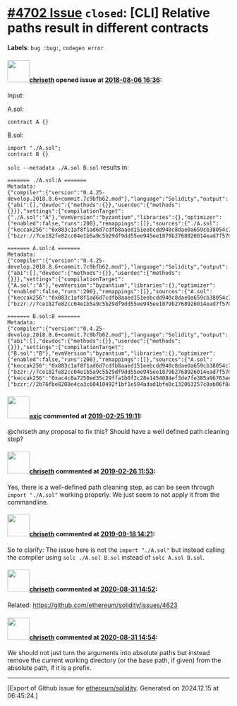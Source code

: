 # [\#4702 Issue](https://github.com/ethereum/solidity/issues/4702) `closed`: [CLI] Relative paths result in different contracts
**Labels**: `bug :bug:`, `codegen error`


#### <img src="https://avatars.githubusercontent.com/u/9073706?v=4" width="50">[chriseth](https://github.com/chriseth) opened issue at [2018-08-06 16:36](https://github.com/ethereum/solidity/issues/4702):

Input:

A.sol:
```
contract A {}
```
B.sol:
```
import "./A.sol";
contract B {}
```

`solc --metadata ./A.sol B.sol` results in:

```
======= ./A.sol:A =======
Metadata: 
{"compiler":{"version":"0.4.25-develop.2018.8.6+commit.7c9bfb62.mod"},"language":"Solidity","output":{"abi":[],"devdoc":{"methods":{}},"userdoc":{"methods":{}}},"settings":{"compilationTarget":{"./A.sol":"A"},"evmVersion":"byzantium","libraries":{},"optimizer":{"enabled":false,"runs":200},"remappings":[]},"sources":{"./A.sol":{"keccak256":"0x883c1af8f1ad6d7cdfb8aaed151eebcdd940c8dae0a659cb38054c7ec32ce890","urls":["bzzr://7ce182fe82cc04e1b5a9c5b29df9dd55ee945ee1879b2768926014ead7f5706c"]}},"version":1}

======= A.sol:A =======
Metadata: 
{"compiler":{"version":"0.4.25-develop.2018.8.6+commit.7c9bfb62.mod"},"language":"Solidity","output":{"abi":[],"devdoc":{"methods":{}},"userdoc":{"methods":{}}},"settings":{"compilationTarget":{"A.sol":"A"},"evmVersion":"byzantium","libraries":{},"optimizer":{"enabled":false,"runs":200},"remappings":[]},"sources":{"A.sol":{"keccak256":"0x883c1af8f1ad6d7cdfb8aaed151eebcdd940c8dae0a659cb38054c7ec32ce890","urls":["bzzr://7ce182fe82cc04e1b5a9c5b29df9dd55ee945ee1879b2768926014ead7f5706c"]}},"version":1}

======= B.sol:B =======
Metadata: 
{"compiler":{"version":"0.4.25-develop.2018.8.6+commit.7c9bfb62.mod"},"language":"Solidity","output":{"abi":[],"devdoc":{"methods":{}},"userdoc":{"methods":{}}},"settings":{"compilationTarget":{"B.sol":"B"},"evmVersion":"byzantium","libraries":{},"optimizer":{"enabled":false,"runs":200},"remappings":[]},"sources":{"A.sol":{"keccak256":"0x883c1af8f1ad6d7cdfb8aaed151eebcdd940c8dae0a659cb38054c7ec32ce890","urls":["bzzr://7ce182fe82cc04e1b5a9c5b29df9dd55ee945ee1879b2768926014ead7f5706c"]},"B.sol":{"keccak256":"0xac4c8a7250ed35c29ffa1b0f2c28e1454084ef3de7fe385a96763ee8faf1125f","urls":["bzzr://2b76fbe8200e4ca3c60410492f1bf1e594adad1bfe0c132063257c0ab06f8c3e"]}},"version":1}
```



#### <img src="https://avatars.githubusercontent.com/u/20340?v=4" width="50">[axic](https://github.com/axic) commented at [2019-02-25 19:11](https://github.com/ethereum/solidity/issues/4702#issuecomment-467141220):

@chriseth any proposal to fix this? Should have a well defined path cleaning step?

#### <img src="https://avatars.githubusercontent.com/u/9073706?v=4" width="50">[chriseth](https://github.com/chriseth) commented at [2019-02-26 11:53](https://github.com/ethereum/solidity/issues/4702#issuecomment-467409545):

Yes, there is a well-defined path cleaning step, as can be seen through `import "./A.sol"` working properly. We just seem to not apply it from the commandline.

#### <img src="https://avatars.githubusercontent.com/u/9073706?v=4" width="50">[chriseth](https://github.com/chriseth) commented at [2019-09-18 14:21](https://github.com/ethereum/solidity/issues/4702#issuecomment-532707170):

So to clarify: The issue here is not the `import "./A.sol"` but instead calling the compiler using `solc ./A.sol B.sol` instead of `solc A.sol B.sol`.

#### <img src="https://avatars.githubusercontent.com/u/9073706?v=4" width="50">[chriseth](https://github.com/chriseth) commented at [2020-08-31 14:52](https://github.com/ethereum/solidity/issues/4702#issuecomment-683829098):

Related: https://github.com/ethereum/solidity/issues/4623

#### <img src="https://avatars.githubusercontent.com/u/9073706?v=4" width="50">[chriseth](https://github.com/chriseth) commented at [2020-08-31 14:54](https://github.com/ethereum/solidity/issues/4702#issuecomment-683830235):

We should not just turn the arguments into absolute paths but instead remove the current working directory (or the base path, if given) from the absolute path, if it is a prefix.


-------------------------------------------------------------------------------



[Export of Github issue for [ethereum/solidity](https://github.com/ethereum/solidity). Generated on 2024.12.15 at 06:45:24.]
